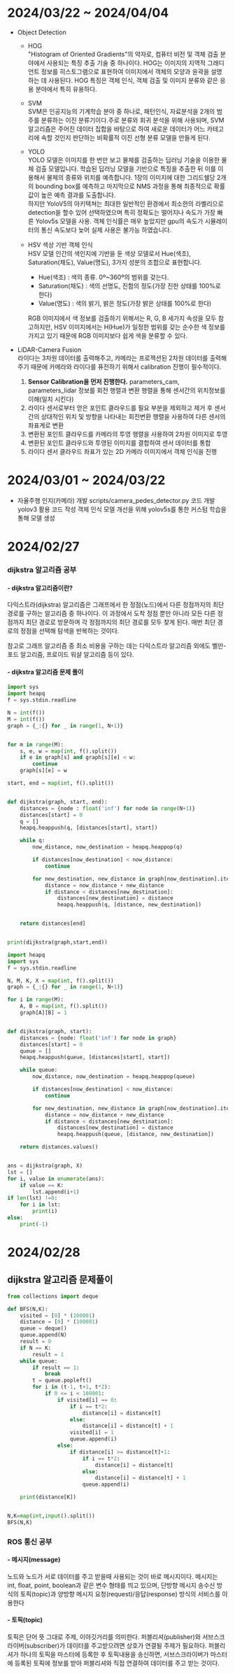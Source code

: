 # 2024/03/22 ~ 2024/04/04
- Object Detection
    - HOG    
        "Histogram of Oriented Gradients"의 약자로, 컴퓨터 비전 및 객체 검출 분야에서 사용되는 특징 추출 기술 중 하나이다. HOG는 이미지의 지역적 그래디언트 정보를 히스토그램으로 표현하여 이미지에서 객체의 모양과 윤곽을 설명하는 데 사용된다. HOG 특징은 객체 인식, 객체 검출 및 이미지 분류와 같은 응용 분야에서 특히 유용하다.
    - SVM  
        SVM은 인공지능의 기계학습 분야 중 하나로, 패턴인식, 자료분석을 2개의 범주를 분류하는 이진 분류기이다.주로 분류와 회귀 분석을 위해 사용되며, SVM 알고리즘은 주어진 데이터 집합을 바탕으로 하여 새로운 데이터가 어느 카테고리에 속할 것인지 판단하는 비확률적 이진 선형 분류 모델을 만들게 된다.

    - YOLO  
        YOLO 모델은 이미지를 한 번만 보고 물체를 검출하는 딥러닝 기술을 이용한 물체 검출 모델입니다. 학습된 딥러닝 모델을 기반으로 특징을 추출한 뒤 이를 이용해서 물체의 종류와 위치를 예측합니다. 1장의 이미지에 대한 그리드쉘당 2개의 bounding box를 예측하고 마지막으로 NMS 과정을 통해 최종적으로 확률 값이 높은 예측 결과를 도출합니다.  
        하지만 YoloV5의 아키텍쳐는 최대한 일반적인 환경에서 최소한의 라벨리으로 detection을 할수 있어 선택하였으며 특히 정확도는 떨어지나 속도가 가장 빠른 Yolov5s 모델을 사용. 객체 인식률은 매우 높았지만 gpu의 속도가 시뮬레이터의 통신 속도보다 늦어 실제 사용은 불가능 하였습니다.
    - HSV 색상 기반 객체 인식  
        HSV 모델
        인간의 색인지에 기반을 둔 색상 모델로서 Hue(색조), Saturation(채도), Value(명도), 3가지 성분의 조합으로 표현합니다.

        - Hue(색조) : 색의 종류. 0º~360º의 범위를 갖는다.
        - Saturation(채도) : 색의 선명도, 진함의 정도(가장 진한 상태를 100%로 한다)
        - Value(명도) : 색의 밝기, 밝은 정도(가장 밝은 상태를 100%로 한다)

        RGB 이미지에서 색 정보를 검출하기 위해서는 R, G, B 세가지 속성을 모두 참고하지만, HSV 이미지에서는 H(Hue)가 일정한 범위를 갖는 순수한 색 정보를 가지고 있기 때문에 RGB 이미지보다 쉽게 색을 분류할 수 있다.

- LiDAR-Camera Fusion  
    라이다는 3차원 데이터를 출력해주고, 카메라는 프로젝션된 2차원 데이터를 출력해주기 때문에 카메라와 라이다를 퓨전하기 위해서 calibration 진행이 필수적이다.

    1. **Sensor Calibration을 먼저 진행한다.** parameters_cam, parameters_lidar 정보를 회전 행렬과 변환 행렬을 통해 센서간의 위치정보를 이해(일치 시킨다)
    2. 라이다 센서로부터 얻은 포인트 클라우드를 필요 부분을 제외하고 제거 후 센서 간의 상대적인 위치 및 방향을 나타내는 회전변환 행렬을 사용하여 다른 센서의 좌표계로 변환
    3. 변환된 포인트 클라우드를 카메라의 투영 행렬을 사용하여 2차원 이미지로 투영
    4. 변환된 포인트 클라우드와 투영된 이미지를 결합하여 센서 데이터를 통합
    5. 라이다 센서 클라우드 좌표가 있는 2D 카메라 이미지에서 객체 인식을 진행
    
# 2024/03/01 ~ 2024/03/22
- 자율주행 인지(카메라) 개발
scripts/camera_pedes_detector.py 코드 개발
yolov3 활용 코드 작성
객체 인식 모델 개선을 위해 yolov5s를 통한 커스텀 학습을 통해 모델 생성


# 2024/02/27
### dijkstra 알고리즘 공부

#### - dijkstra 알고리즘이란?
다익스트라(dijkstra) 알고리즘은 그래프에서 한 정점(노드)에서 다른 정점까지의 최단 경로를 구하는 알고리즘 중 하나이다. 이 과정에서 도착 정점 뿐만 아니라 모든 다른 정점까지 최단 경로로 방문하며 각 정점까지의 최단 경로를 모두 찾게 된다. 매번 최단 경로의 정점을 선택해 탐색을 반복하는 것이다.

참고로 그래프 알고리즘 중 최소 비용을 구하는 데는 다익스트라 알고리즘 외에도 벨만-포드 알고리즘, 프로이드 워샬 알고리즘 등이 있다.

#### - dijkstra 알고리즘 문제 풀이 

```python
import sys
import heapq
f = sys.stdin.readline

N = int(f())
M = int(f())
graph = {_:{} for _ in range(1, N+1)}


for m in range(M):
    s, e, w = map(int, f().split())
    if e in graph[s] and graph[s][e] < w:
        continue
    graph[s][e] = w

start, end = map(int, f().split())


def dijkstra(graph, start, end):
    distances = {node : float('inf') for node in range(N+1)}
    distances[start] = 0
    q = []
    heapq.heappush(q, [distances[start], start])

    while q:
        now_distance, now_destination = heapq.heappop(q)

        if distances[now_destination] < now_distance:
            continue

        for new_destination, new_distance in graph[now_destination].items():
            distance = now_distance + new_distance
            if distance < distances[new_destination]:
                distances[new_destination] = distance
                heapq.heappush(q, [distance, new_destination])


    return distances[end]


print(dijkstra(graph,start,end))
```

```python
import heapq
import sys
f = sys.stdin.readline

N, M, K, X = map(int, f().split())
graph = {_:{} for _ in range(1, N+1)}

for i in range(M):
    A, B = map(int, f().split())
    graph[A][B] = 1


def dijkstra(graph, start):
    distances = {node: float('inf') for node in graph}
    distances[start] = 0
    queue = []
    heapq.heappush(queue, [distances[start], start])

    while queue:
        now_distance, now_destination = heapq.heappop(queue)

        if distances[now_destination] < now_distance:
            continue

        for new_destination, new_distance in graph[now_destination].items():
            distance = now_distance + new_distance
            if distance < distances[new_destination]:
                distances[new_destination] = distance
                heapq.heappush(queue, [distance, new_destination])

    return distances.values()


ans = dijkstra(graph, X)
lst = []
for i, value in enumerate(ans):
    if value == K:
        lst.append(i+1)
if len(lst) !=0:
    for i in lst:
        print(i)
else:
    print(-1)
```

# 2024/02/28
## dijkstra 알고리즘 문제풀이
```python
from collections import deque

def BFS(N,K):
    visited = [0] * (100001)
    distance = [0] * (100001)
    queue = deque()
    queue.append(N)
    result = 0
    if N == K:
        result = 1
    while queue:
        if result == 1:
            break
        t = queue.popleft()
        for i in (t-1, t+1, t*2):
            if 0 <= i < 100001:
                if visited[i] == 0:
                    if i == t*2:
                        distance[i] = distance[t]
                    else:
                        distance[i] = distance[t] + 1
                    visited[i] = 1
                    queue.append(i)
                else:
                    if distance[i] >= distance[t]+1:
                        if i == t*2:
                            distance[i] = distance[t]
                        else:
                            distance[i] = distance[t] + 1
                        queue.append(i)

    print(distance[K])


N,K=map(int,input().split())
BFS(N,K)
```

### ROS 통신 공부
#### - 메시지(message)

노드와 노드가 서로 데이터를 주고 받을때 사용되는 것이 바로 메시지이다. 메시지는 int, float, point, boolean과 같은 변수 형태를 띄고 있으며, 단방향 메시지 송수신 방식의 토픽(topic)과 양방향 메시지 요청(request)/응답(response) 방식의 서비스를 이용한다

 

#### -  토픽(topic)

토픽은 단어 뜻 그대로 주제, 이야깃거리를 의미한다. 퍼블리셔(publisher)와 서브스크라이버(subscriber)가 데이터를 주고받으려면 상호가 연결될 주제가 필요하다. 퍼블리셔가 하나의 토픽을 마스터에 등록한 후 토픽내용을 송신하면, 서브스크라이버가 마스터에 등록된 토픽에 정보를 받아 퍼블리셔와 직접 연결하여 데이터를 주고 받는 것이다.